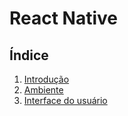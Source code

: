 

# [](#header-1) React Native

## [](#header-2) Índice

1. [Introdução](reactnative/intro)
2. [Ambiente](reactnative/environment)
3. [Interface do usuário](reactnative/ui)